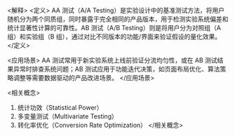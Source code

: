 
<解释>
<定义>
AA 测试（A/A Testing）是实验设计中的基准测试方法，将用户随机分为两个同质组，同时暴露于完全相同的产品版本，用于检测实验系统偏差和统计显著性计算的可靠性。AB 测试（A/B Testing）则是将用户分为对照组（A 组）和实验组（B 组），通过对比不同版本的功能/界面来验证假设的量化效果。
</定义>

<应用场景>
AA 测试常用于新实验系统上线前验证分流均匀性，或在 AB 测试结果异常时排查系统问题；AB 测试应用于功能迭代决策，如页面布局优化、算法策略调整等需要数据驱动的产品改进场景。
</应用场景>

<相关概念>
1. 统计功效（Statistical Power）
2. 多变量测试（Multivariate Testing）
3. 转化率优化（Conversion Rate Optimization）
</相关概念>

